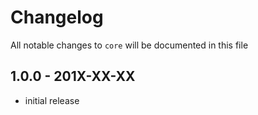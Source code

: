 # Changelog

All notable changes to `core` will be documented in this file

## 1.0.0 - 201X-XX-XX

- initial release


